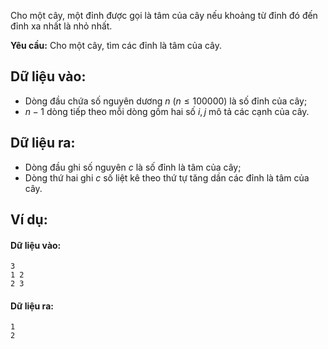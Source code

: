 Cho một cây, một đỉnh được gọi là tâm của cây nếu khoảng từ đỉnh đó đến đỉnh xa nhất là nhỏ nhất.

**Yêu cầu:** Cho một cây, tìm các đỉnh là tâm của cây.

## Dữ liệu vào:
- Dòng đầu chứa số nguyên dương $n\ (n≤100000)$ là số đỉnh của cây;
- $n-1$ dòng tiếp theo mỗi dòng gồm hai số $i,j$ mô tả các cạnh của cây.

## Dữ liệu ra:
- Dòng đầu ghi số nguyên $c$ là số đỉnh là tâm của cây;
- Dòng thứ hai ghi $c$ số liệt kê theo thứ tự tăng dần các đỉnh là tâm của cây.

## Ví dụ:
#### Dữ liệu vào:
```
3
1 2
2 3
```

#### Dữ liệu ra:
```
1
2
```